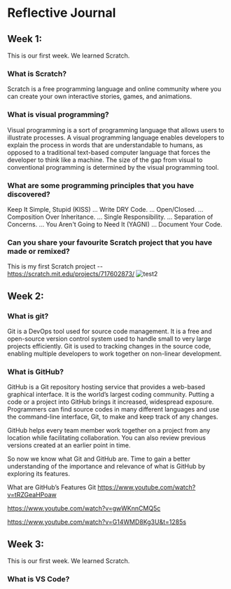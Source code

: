 # Reflective Journal

## Week 1:
This is our first week. We learned Scratch.

### What is Scratch?
Scratch is a free programming language and online community where you can create your own interactive stories, games, and animations.

### What is visual programming?
Visual programming is a sort of programming language that allows users to illustrate processes. A visual programming language enables developers to explain the process in words that are understandable to humans, as opposed to a traditional text-based computer language that forces the developer to think like a machine. The size of the gap from visual to conventional programming is determined by the visual programming tool.
### What are some programming principles that you have discovered?
Keep It Simple, Stupid (KISS) ...
Write DRY Code. ...
Open/Closed. ...
Composition Over Inheritance. ...
Single Responsibility. ...
Separation of Concerns. ...
You Aren't Going to Need It (YAGNI) ...
Document Your Code.
### Can you share your favourite Scratch project that you have made or remixed?
This is my first Scratch project --https://scratch.mit.edu/projects/717602873/
![test2](https://user-images.githubusercontent.com/110362125/187781315-159e36bc-5e46-421b-87e2-4dae4dd77588.png)



## Week 2:

### What is git?
Git is a DevOps tool used for source code management. It is a free and open-source version control system used to handle small to very large projects efficiently. Git is used to tracking changes in the source code, enabling multiple developers to work together on non-linear development.
### What is GitHub?
GitHub is a Git repository hosting service that provides a web-based graphical interface. It is the world’s largest coding community. Putting a code or a project into GitHub brings it increased, widespread exposure. Programmers can find source codes in many different languages and use the command-line interface, Git, to make and keep track of any changes.

GitHub helps every team member work together on a project from any location while facilitating collaboration. You can also review previous versions created at an earlier point in time.

So now we know what Git and GitHub are. Time to gain a better understanding of the importance and relevance of what is GitHub by exploring its features.

What are GitHub’s Features
Git
https://www.youtube.com/watch?v=tRZGeaHPoaw

https://www.youtube.com/watch?v=gwWKnnCMQ5c

https://www.youtube.com/watch?v=G14WMD8Kg3U&t=1285s

## Week 3:
This is our first week. We learned Scratch.

### What is VS Code?
